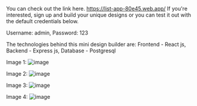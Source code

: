 You can check out the link here. https://list-app-80e45.web.app/
If you're interested, sign up and build your unique designs or you can test it out with the default credentials below.

Username: admin,
Password: 123

The technologies behind this mini design builder are:
Frontend   -   React js, 
Backend    -   Express js, 
Database   -   Postgresql

Image 1:
![image](https://github.com/Sundu1/list_app/assets/87574080/7812b027-1ed3-43b3-9b43-edb3ea9b2f7e)

Image 2:
![image](https://github.com/Sundu1/list_app/assets/87574080/e507dde1-b1b5-4d4f-9aa6-5c77528da574)

Image 3:
![image](https://github.com/Sundu1/list_app/assets/87574080/818f5fcf-a251-4762-87db-fb48ff6ea907)

Image 4: 
![image](https://github.com/Sundu1/list_app/assets/87574080/50c8e58f-a346-485e-9d2e-363cbeebb8c7)



